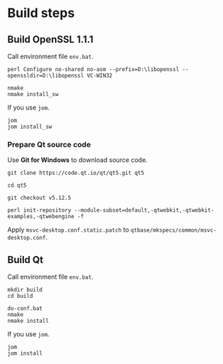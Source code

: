 # Build steps

## Build OpenSSL 1.1.1

Call environment file `env.bat`.

```batchfile
perl Configure no-shared no-asm --prefix=D:\libopenssl --openssldir=D:\libopenssl VC-WIN32

nmake
nmake install_sw
```

If you use `jom`.

```batchfile
jom
jom install_sw
```

### Prepare Qt source code

Use **Git for Windows** to download source code.

```shell
git clone https://code.qt.io/qt/qt5.git qt5

cd qt5

git checkout v5.12.5

perl init-repository --module-subset=default,-qtwebkit,-qtwebkit-examples,-qtwebengine -f
```

Apply `msvc-desktop.conf.static.patch` to
`qtbase/mkspecs/common/msvc-desktop.conf`.

## Build Qt

Call environment file `env.bat`.

```batchfile
mkdir build
cd build

do-conf.bat
nmake
nmake install
```

If you use `jom`.

```batchfile
jom
jom install
```

